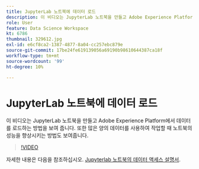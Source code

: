 ```yaml
---
title: JupyterLab 노트북에 데이터 로드
description: 이 비디오는 JupyterLab 노트북을 만들고 Adobe Experience Platform에서 데이터를 로드하는 방법을 보여 줍니다. 또한 많은 양의 데이터를 사용하여 작업할 때 노트북의 성능을 향상시키는 방법도 보여줍니다.
role: User
feature: Data Science Workspace
kt: 6786
thumbnail: 329612.jpg
exl-id: e6cf8ca2-1387-4877-8a04-cc257ebc879e
source-git-commit: 17be24fe619139056a69190b98610644387ca18f
workflow-type: tm+mt
source-wordcount: '99'
ht-degree: 10%

---
```


# JupyterLab 노트북에 데이터 로드

이 비디오는 JupyterLab 노트북을 만들고 Adobe Experience Platform에서 데이터를 로드하는 방법을 보여 줍니다. 또한 많은 양의 데이터를 사용하여 작업할 때 노트북의 성능을 향상시키는 방법도 보여줍니다.

>[!VIDEO](https://video.tv.adobe.com/v/329612?quality=12&learn=on)

자세한 내용은 다음을 참조하십시오. [Jupyterlab 노트북의 데이터 액세스 설명서](https://experienceleague.adobe.com/docs/experience-platform/data-science-workspace/jupyterlab/access-notebook-data.html).